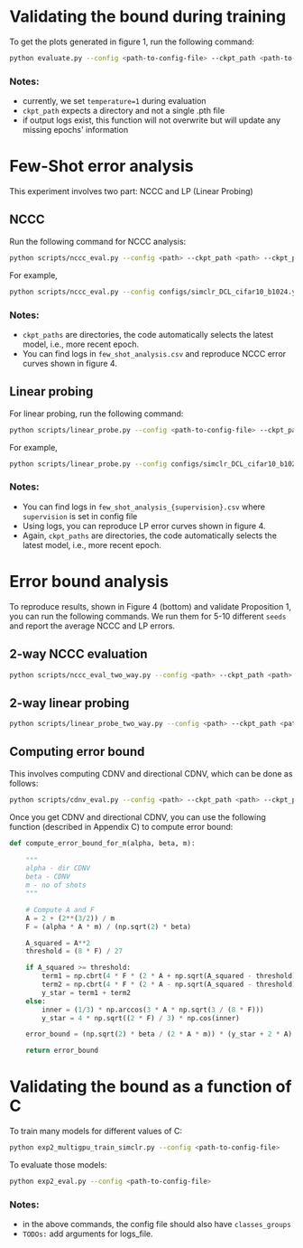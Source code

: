 # Validating the bound during training

To get the plots generated in figure 1, run the following command:

```bash
python evaluate.py --config <path-to-config-file> --ckpt_path <path-to-ckpts-dir> --output_path <path-to-log-csv-file> --perform_loss_diff True
```

### Notes:

- currently, we set `temperature=1` during evaluation
- `ckpt_path` expects a directory and not a single .pth file
- if output logs exist, this function will not overwrite but will update any missing epochs' information

# Few-Shot error analysis

This experiment involves two part: NCCC and LP (Linear Probing)

## NCCC

Run the following command for NCCC analysis:

```bash
python scripts/nccc_eval.py --config <path> --ckpt_path <path> --ckpt_path_nscl <path> --output_path <path>
```

For example,

```bash
python scripts/nccc_eval.py --config configs/simclr_DCL_cifar10_b1024.yaml --ckpt_path experiments/simclr/cifar10_dcl/checkpoints/ --ckpt_path_nscl experiments/simclr/cifar10_nscl/checkpoints/ --output_path logs/cifar10/
```

### Notes:

- `ckpt_paths` are directories, the code automatically selects the latest model, i.e., more recent epoch.
- You can find logs in `few_shot_analysis.csv` and reproduce NCCC error curves shown in figure 4.

## Linear probing

For linear probing, run the following command:

```bash
python scripts/linear_probe.py --config <path-to-config-file> --ckpt_path <path-to-ckpt-dir> --output_path <path-to-save-logs> --N <n_samples>
```

For example,

```bash
python scripts/linear_probe.py --config configs/simclr_DCL_cifar10_b1024.yaml --ckpt_path experiments/simclr/cifar10_dcl/checkpoints/ --output_path logs/cifar10/ --N 500
```

### Notes:

- You can find logs in `few_shot_analysis_{supervision}.csv` where `supervision` is set in config file
- Using logs, you can reproduce LP error curves shown in figure 4.
- Again, `ckpt_paths` are directories, the code automatically selects the latest model, i.e., more recent epoch.

# Error bound analysis

To reproduce results, shown in Figure 4 (bottom) and validate Proposition 1, you can run the following commands. We run them for 5-10 different `seeds` and report the average NCCC and LP errors.

## 2-way NCCC evaluation

```bash
python scripts/nccc_eval_two_way.py --config <path> --ckpt_path <path> --ckpt_path_nscl <path> --output_path <path> --seed <seed>
```


## 2-way linear probing

```bash
python scripts/linear_probe_two_way.py --config <path> --ckpt_path <path> --ckpt_path_nscl <path> --output_path <path> --seed <seed>
```

## Computing error bound

This involves computing CDNV and directional CDNV, which can be done as follows:

```bash
python scripts/cdnv_eval.py --config <path> --ckpt_path <path> --ckpt_path_nscl <path> --output_path <path> 
```

Once you get CDNV and directional CDNV, you can use the following function (described in Appendix C) to compute error bound:

```python
def compute_error_bound_for_m(alpha, beta, m):
    
    """
    alpha - dir CDNV
    beta - CDNV
    m - no of shots
    """

    # Compute A and F
    A = 2 + (2**(3/2)) / m
    F = (alpha * A * m) / (np.sqrt(2) * beta)

    A_squared = A**2
    threshold = (8 * F) / 27

    if A_squared >= threshold:
        term1 = np.cbrt(4 * F * (2 * A + np.sqrt(A_squared - threshold)))
        term2 = np.cbrt(4 * F * (2 * A - np.sqrt(A_squared - threshold)))
        y_star = term1 + term2
    else:
        inner = (1/3) * np.arccos(3 * A * np.sqrt(3 / (8 * F)))
        y_star = 4 * np.sqrt((2 * F) / 3) * np.cos(inner)

    error_bound = (np.sqrt(2) * beta / (2 * A * m)) * (y_star + 2 * A) * (y_star + 4 * A)

    return error_bound
```

# Validating the bound as a function of C

To train many models for different values of C:

```bash
python exp2_multigpu_train_simclr.py --config <path-to-config-file>
```

To evaluate those models:

```bash
python exp2_eval.py --config <path-to-config-file>
```

### Notes:

- in the above commands, the config file should also have `classes_groups`
- `TODOs:` add arguments for logs_file.